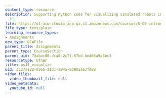 ```yaml
---
content_type: resource
description: Supporting Python code for visualizing simulated robots in Problem Set
  11.
file: https://ol-ocw-studio-app-qa.s3.amazonaws.com/courses/6-00-introduction-to-computer-science-and-programming-fall-2008/3527a132056b21d1a945ab002aa3fd68_ps11_visualize.py
file_type: text/plain
learning_resource_types:
- Assignments
ocw_type: OCWFile
parent_title: Assignments
parent_type: CourseSection
parent_uid: 73abac88-dca8-2c7f-57bd-be466a9a5bc3
resourcetype: Other
title: ps11_visualize
uid: 3527a132-056b-21d1-a945-ab002aa3fd68
video_files:
  video_thumbnail_file: null
video_metadata:
  youtube_id: null
---
```

